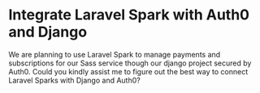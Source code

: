 
# Integrate Laravel Spark with Auth0 and Django

We are planning to use Laravel Spark to manage payments and subscriptions for our Sass service
though our django project secured by Auth0.
Could you kindly assist me to figure out the best way to connect Laravel Sparks with Django and Auth0?

        